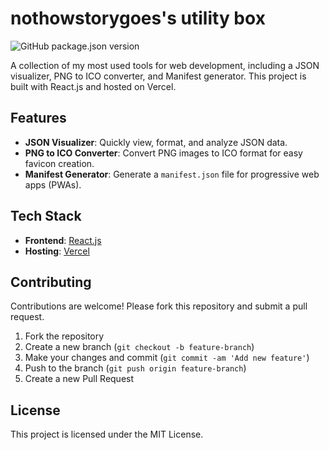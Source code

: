 # nothowstorygoes's utility box

![GitHub package.json version](https://img.shields.io/github/package-json/v/nothowstorygoes/nhsg-utility-box)

A collection of my most used tools for web development, including a JSON visualizer, PNG to ICO converter, and Manifest generator. This project is built with React.js and hosted on Vercel.

## Features

- **JSON Visualizer**: Quickly view, format, and analyze JSON data.
- **PNG to ICO Converter**: Convert PNG images to ICO format for easy favicon creation.
- **Manifest Generator**: Generate a `manifest.json` file for progressive web apps (PWAs).

## Tech Stack

- **Frontend**: [React.js](https://reactjs.org/)
- **Hosting**: [Vercel](https://vercel.com/)

## Contributing

Contributions are welcome! Please fork this repository and submit a pull request.

1. Fork the repository
2. Create a new branch (`git checkout -b feature-branch`)
3. Make your changes and commit (`git commit -am 'Add new feature'`)
4. Push to the branch (`git push origin feature-branch`)
5. Create a new Pull Request

## License

This project is licensed under the MIT License.
